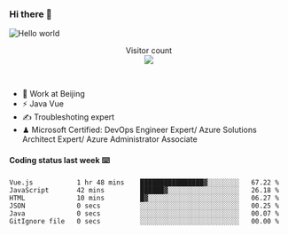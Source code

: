 ### Hi there 👋

<img src="https://raw.githubusercontent.com/sagar-viradiya/sagar-viradiya/master/resources/banner.png" alt="Hello world">
<p align="center"> 
  Visitor count<br/>
  <img src="https://profile-counter.glitch.me/youszoe/count.svg" />
</p>
<br/>

- 🍻 Work at Beijing 
- ⚡ Java Vue
- ✍️ Troubleshoting expert
- ♟  Microsoft Certified: DevOps Engineer Expert/ Azure Solutions Architect Expert/ Azure Administrator Associate

#### Coding status last week ⌨️

<!--START_SECTION:waka-->

```text
Vue.js           1 hr 48 mins    ████████████████▓░░░░░░░░   67.22 %
JavaScript       42 mins         ██████▓░░░░░░░░░░░░░░░░░░   26.18 %
HTML             10 mins         █▓░░░░░░░░░░░░░░░░░░░░░░░   06.27 %
JSON             0 secs          ░░░░░░░░░░░░░░░░░░░░░░░░░   00.25 %
Java             0 secs          ░░░░░░░░░░░░░░░░░░░░░░░░░   00.07 %
GitIgnore file   0 secs          ░░░░░░░░░░░░░░░░░░░░░░░░░   00.00 %
```

<!--END_SECTION:waka-->

<br/>
<center><img src="http://ghchart.rshah.org/409ba5/yousazoe" alt="" /></center>


